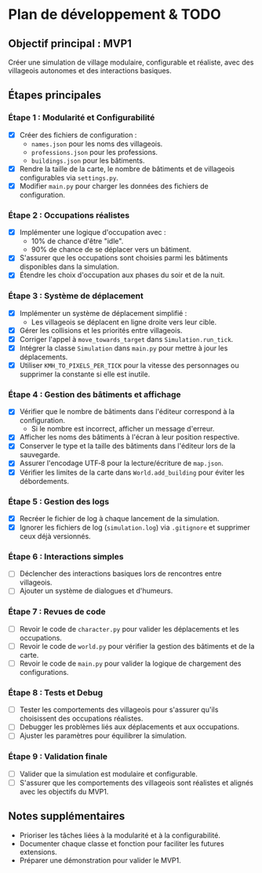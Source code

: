# Plan de développement & TODO

## Objectif principal : MVP1
Créer une simulation de village modulaire, configurable et réaliste, avec des villageois autonomes et des interactions basiques.

## Étapes principales

### Étape 1 : Modularité et Configurabilité
- [x] Créer des fichiers de configuration :
  - `names.json` pour les noms des villageois.
  - `professions.json` pour les professions.
  - `buildings.json` pour les bâtiments.
- [x] Rendre la taille de la carte, le nombre de bâtiments et de villageois configurables via `settings.py`.
- [x] Modifier `main.py` pour charger les données des fichiers de configuration.

### Étape 2 : Occupations réalistes
- [x] Implémenter une logique d'occupation avec :
  - 10% de chance d'être "idle".
  - 90% de chance de se déplacer vers un bâtiment.
- [x] S'assurer que les occupations sont choisies parmi les bâtiments disponibles dans la simulation.
- [x] Étendre les choix d'occupation aux phases du soir et de la nuit.

### Étape 3 : Système de déplacement
- [x] Implémenter un système de déplacement simplifié :
  - Les villageois se déplacent en ligne droite vers leur cible.
- [x] Gérer les collisions et les priorités entre villageois.
- [x] Corriger l'appel à `move_towards_target` dans `Simulation.run_tick`.
- [x] Intégrer la classe `Simulation` dans `main.py` pour mettre à jour les déplacements.
- [x] Utiliser `KMH_TO_PIXELS_PER_TICK` pour la vitesse des personnages ou supprimer la constante si elle est inutile.

### Étape 4 : Gestion des bâtiments et affichage
- [x] Vérifier que le nombre de bâtiments dans l'éditeur correspond à la configuration.
  - Si le nombre est incorrect, afficher un message d'erreur.
- [x] Afficher les noms des bâtiments à l'écran à leur position respective.
- [x] Conserver le type et la taille des bâtiments dans l'éditeur lors de la sauvegarde.
- [x] Assurer l'encodage UTF‑8 pour la lecture/écriture de `map.json`.
- [x] Vérifier les limites de la carte dans `World.add_building` pour éviter les débordements.

### Étape 5 : Gestion des logs
- [x] Recréer le fichier de log à chaque lancement de la simulation.
- [x] Ignorer les fichiers de log (`simulation.log`) via `.gitignore` et supprimer ceux déjà versionnés.

### Étape 6 : Interactions simples
- [ ] Déclencher des interactions basiques lors de rencontres entre villageois.
- [ ] Ajouter un système de dialogues et d'humeurs.

### Étape 7 : Revues de code
- [ ] Revoir le code de `character.py` pour valider les déplacements et les occupations.
- [ ] Revoir le code de `world.py` pour vérifier la gestion des bâtiments et de la carte.
- [ ] Revoir le code de `main.py` pour valider la logique de chargement des configurations.

### Étape 8 : Tests et Debug
- [ ] Tester les comportements des villageois pour s'assurer qu'ils choisissent des occupations réalistes.
- [ ] Debugger les problèmes liés aux déplacements et aux occupations.
- [ ] Ajuster les paramètres pour équilibrer la simulation.

### Étape 9 : Validation finale
- [ ] Valider que la simulation est modulaire et configurable.
- [ ] S'assurer que les comportements des villageois sont réalistes et alignés avec les objectifs du MVP1.

## Notes supplémentaires
- Prioriser les tâches liées à la modularité et à la configurabilité.
- Documenter chaque classe et fonction pour faciliter les futures extensions.
- Préparer une démonstration pour valider le MVP1.
